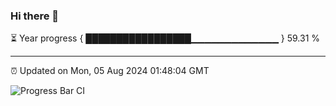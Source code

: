 ### Hi there 👋

⏳ Year progress { █████████████████▁▁▁▁▁▁▁▁▁▁▁▁▁ } 59.31 %

---

⏰ Updated on Mon, 05 Aug 2024 01:48:04 GMT

![Progress Bar CI](https://github.com/IshwaranRudhara/GIT-ACTION/workflows/Progress%20Bar%20CI/badge.svg)
